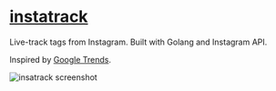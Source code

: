 # [instatrack](http://instatrack.qas.im/)
Live-track tags from Instagram. Built with Golang and Instagram API.

Inspired by [Google Trends](https://www.google.com/trends/hottrends/visualize?pn=p1&nrow=4&ncol=5).

![insatrack screenshot](http://i.imgur.com/yi5FNxj.jpg)
